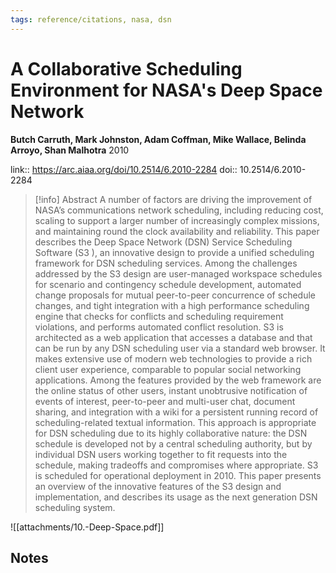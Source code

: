 ```yaml
---
tags: reference/citations, nasa, dsn
---
```

# A Collaborative Scheduling Environment for NASA's Deep Space Network

**Butch Carruth, Mark Johnston, Adam Coffman, Mike Wallace, Belinda Arroyo, Shan Malhotra**
2010

link:: https://arc.aiaa.org/doi/10.2514/6.2010-2284
doi:: 10.2514/6.2010-2284

> [!info] Abstract
> A number of factors are driving the improvement of NASA’s communications network scheduling, including reducing cost, scaling to support a larger number of increasingly complex missions, and maintaining round the clock availability and reliability. This paper describes the Deep Space Network (DSN) Service Scheduling Software (S3 ), an innovative design to provide a unified scheduling framework for DSN scheduling services. Among the challenges addressed by the S3 design are user-managed workspace schedules for scenario and contingency schedule development, automated change proposals for mutual peer-to-peer concurrence of schedule changes, and tight integration with a high performance scheduling engine that checks for conflicts and scheduling requirement violations, and performs automated conflict resolution. S3 is architected as a web application that accesses a database and that can be run by any DSN scheduling user via a standard web browser. It makes extensive use of modern web technologies to provide a rich client user experience, comparable to popular social networking applications. Among the features provided by the web framework are the online status of other users, instant unobtrusive notification of events of interest, peer-to-peer and multi-user chat, document sharing, and integration with a wiki for a persistent running record of scheduling-related textual information. This approach is appropriate for DSN scheduling due to its highly collaborative nature: the DSN schedule is developed not by a central scheduling authority, but by individual DSN users working together to fit requests into the schedule, making tradeoffs and compromises where appropriate. S3 is scheduled for operational deployment in 2010. This paper presents an overview of the innovative features of the S3 design and implementation, and describes its usage as the next generation DSN scheduling system.

![[attachments/10.-Deep-Space.pdf]]

## Notes

